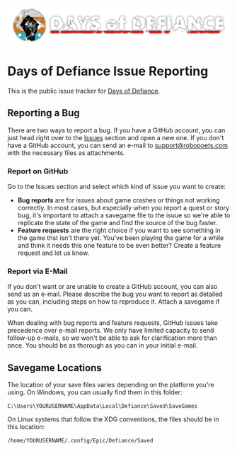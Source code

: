 ![Logo](logo.png)

# Days of Defiance Issue Reporting

This is the public issue tracker for [Days of Defiance](https://defiance.robopoets.com/en/).

## Reporting a Bug

There are two ways to report a bug. If you have a GitHub account, you can just head right
over to the [Issues](https://github.com/RoboPoets/Defiance-Issues/issues) section and open
a new one. If you don't have a GitHub account, you can send an e-mail to support@robopoets.com
with the necessary files as attachments.

### Report on GitHub

Go to the Issues section and select which kind of issue you want to create:

- **Bug reports** are for issues about game crashes or things not working correctly. In most cases,
but especially when you report a quest or story bug, it's important to attach a savegame file to the
isuue so we're able to replicate the state of the game and find the source of the bug faster.
- **Feature requests** are the right choice if you want to see something in the game thst isn't
there yet. You've been playing the game for a while and think it needs this one feature to be even
better? Create a feature request and let us know.

### Report via E-Mail

If you don't want or are unable to create a GitHub account, you can also send us an e-mail. Please
describe the bug you want to report as detailed as you can, including steps on how to reproduce it.
Attach a savegame if you can.

When dealing with bug reports and feature requests, GitHub issues take precedence over e-mail reports.
We only have limited capacity to send follow-up e-mails, so we won't be able to ask for clarification
more than once. You should be as thorough as you can in your initial e-mail.

## Savegame Locations

The location of your save files varies depending on the platform you're using. On Windows, you can usually
find them in this folder:

```
C:\Users\YOURUSERNAME\AppData\Local\Defiance\Saved\SaveGames
```

On Linux systems that follow the XDG conventions, the files should be in this location:

```
/home/YOURUSERNAME/.config/Epic/Defiance/Saved
```
